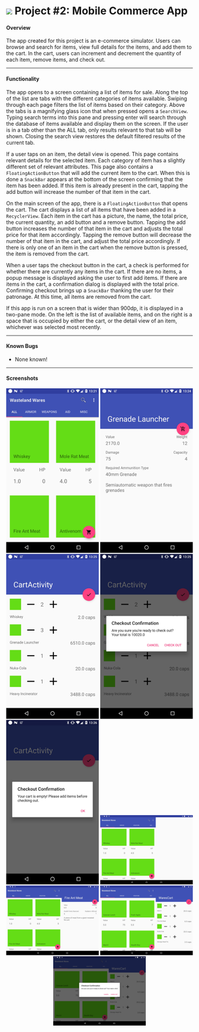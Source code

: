 # ![](https://ga-dash.s3.amazonaws.com/production/assets/logo-9f88ae6c9c3871690e33280fcf557f33.png) Project #2: Mobile Commerce App

#### Overview

The app created for this project is an e-commerce simulator. Users can browse and search for items, view full details for the items, and add them to the cart. In the cart, users can increment and decrement the quantity of each item, remove items, and check out.

---

#### Functionality

The app opens to a screen containing a list of items for sale. Along the top of the list are tabs with the different categories of items available. Swiping through each page filters the list of items based on their category. Above the tabs is a magnifying glass icon that when pressed opens a `SearchView`. Typing search terms into this pane and pressing enter will search through the database of items available and display them on the screen. If the user is in a tab other than the ALL tab, only results relevant to that tab will be shown. Closing the search view restores the default filtered results of the current tab.

If a user taps on an item, the detail view is opened. This page contains relevant details for the selected item. Each category of item has a slightly different set of relevant attributes. This page also contains a `FloatingActionButton` that will add the current item to the cart. When this is done a `SnackBar` appears at the bottom of the screen confirming that the item has been added. If this item is already present in the cart, tapping the add button will increase the number of that item in the cart.

On the main screen of the app, there is a `FloatingActionButton` that opens the cart. The cart displays a list of all items that have been added in a `RecyclerView`. Each item in the cart has a picture, the name, the total price, the current quantity, an add button and a remove button. Tapping the add button increases the number of that item in the cart and adjusts the total price for that item accordingly. Tapping the remove button will decrease the number of that item in the cart, and adjust the total price accordingly. If there is only one of an item in the cart when the remove button is pressed, the item is removed from the cart.

When a user taps the checkout button in the cart, a check is performed for whether there are currently any items in the cart. If there are no items, a popup message is displayed asking the user to first add items. If there are items in the cart, a confirmation dialog is displayed with the total price. Confirming checkout brings up a `SnackBar` thanking the user for their patronage. At this time, all items are removed from the cart.

If this app is run on a screen that is wider than 900dp, it is displayed in a two-pane mode. On the left is the list of available items, and on the right is a space that is occupied by either the cart, or the detail view of an item, whichever was selected most recently.

---

#### Known Bugs

- None known!

---

#### Screenshots

<p align="center">
  <img src="screenshots/singlePane_main.jpg" width="250"/> 
  <img src="screenshots/singlePane_detail.jpg" width="250"/>
  <img src="screenshots/singlePane_cart.jpg" width="250"/>
  <img src="screenshots/singlePane_checkout_full.jpg" width="250"/>
  <img src="screenshots/singlePane_checkout_empty.jpg" width="250"/>
  <img src="screenshots/dualPane_main.jpg" width="250"/>
  <img src="screenshots/dualPane_detail.jpg" width="250"/>
  <img src="screenshots/dualPane_cart.jpg" width="250"/>
  <img src="screenshots/dualPane_checkout.jpg" width="250"/>
</p>
